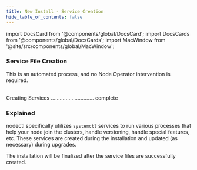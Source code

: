 ```yaml
---
title: New Install - Service Creation
hide_table_of_contents: false
---
```

<intro-end />

import DocsCard from '@components/global/DocsCard';
import DocsCards from '@components/global/DocsCards';
import MacWindow from '@site/src/components/global/MacWindow';

<head>
  <title>Constellation Network automation with nodectl</title>
  <meta
    name="description"
    content="nodectl installation of new node"
  />
</head>

### Service File Creation

This is an automated process, and no Node Operator intervention is required.

<MacWindow>
 <br />
  Creating Services ............................. complete <br />                   
</MacWindow>

### Explained

nodectl specifically utilizes `systemctl` services to run various processes that help your node join the clusters, handle versioning, handle special features, etc.  These services are created during the installation and updated (as necessary) during upgrades.

The installation will be finalized after the service files are successfully created.